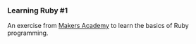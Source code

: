 ### Learning Ruby #1

An exercise from [Makers Academy](http://www.makersacademy.com) to learn the basics of Ruby programming.